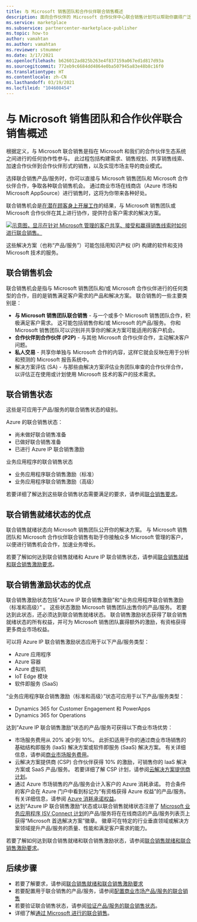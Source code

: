 ```yaml
---
title: 与 Microsoft 销售团队和合作伙伴联合销售概述
description: 面向合作伙伴的 Microsoft 合作伙伴中心联合销售计划可以帮助你赢得广泛的客户群并创造新的销售机会。
ms.service: marketplace
ms.subservice: partnercenter-marketplace-publisher
ms.topic: how-to
author: vamahtan
ms.author: vamahtan
ms.reviewer: stmummer
ms.date: 3/17/2021
ms.openlocfilehash: b626012ad825b263e4f837159a067ed1d817d93a
ms.sourcegitcommit: 772eb9c6684dd4864e0ba507945a83e48b8c16f0
ms.translationtype: HT
ms.contentlocale: zh-CN
ms.lasthandoff: 03/19/2021
ms.locfileid: "104608454"
---
```

# <a name="co-sell-with-microsoft-sales-teams-and-partners-overview"></a>与 Microsoft 销售团队和合作伙伴联合销售概述

根据定义，与 Microsoft 联合销售是指在 Microsoft 和我们的合作伙伴生态系统之间进行的任何协作性参与。 此过程包括构建需求、销售规划、共享销售线索、加速合作伙伴到合作伙伴形式的销售，以及实现市场主导的商业模式。

选择联合销售产品/服务时，你可以直接与 Microsoft 销售团队和 Microsoft 合作伙伴合作，争取各种联合销售机会。 通过商业市场在线商店（Azure 市场和 Microsoft AppSource）进行销售时，这将为你带来各种好处。

联合销售机会是[在潜在顾客身上开展工作](./partner-center-portal/commercial-marketplace-get-customer-leads.md)的结果，与 Microsoft 销售团队或 Microsoft 合作伙伴在其上进行协作，提供符合客户需求的解决方案。

[![示意图，显示在针对 Microsoft 管理的客户共享、接受和赢得销售线索时如何进行联合销售。](./media/marketplace-publishers-guide/marketplace-co-sell-v2.png)](./media/marketplace-publishers-guide/marketplace-co-sell-v2.png#lightbox)

这些解决方案（也称“产品/服务”）可能包括用知识产权 (IP) 构建的软件和支持 Microsoft 技术的服务。

## <a name="co-sell-opportunities"></a>联合销售机会

联合销售机会是指与 Microsoft 销售团队和/或 Microsoft 合作伙伴进行的任何类型的合作，目的是销售满足客户需求的产品和解决方案。 联合销售的一些主要类别是：

- **与 Microsoft 销售团队联合销售** - 与一个或多个 Microsoft 销售团队合作，积极满足客户需求。 这可能包括销售你和/或 Microsoft 的产品/服务。 你和 Microsoft 销售团队可以识别并共享你的解决方案可能适用的客户机会。
- **合作伙伴到合作伙伴 (P2P)** - 与其他 Microsoft 合作伙伴合作，主动解决客户问题。
- **私人交易** - 共享你单独与 Microsoft 合作的内容，这样它就会反映在用于分析和预测的 Microsoft 报告系统中。
- 解决方案评估 (SA) - 与那些由解决方案评估业务团队审查的合作伙伴合作，以评估正在使用或计划使用 Microsoft 技术的客户的技术需求。

## <a name="co-sell-statuses"></a>联合销售状态

这些是可应用于产品/服务的联合销售状态的级别。

Azure 的联合销售状态：

- 尚未做好联合销售准备
- 已做好联合销售准备
- 已进行 Azure IP 联合销售激励

业务应用程序的联合销售状态
- 业务应用程序联合销售激励（标准）
- 业务应用程序联合销售激励（高级）  

若要详细了解达到这些联合销售状态需要满足的要求，请参阅[联合销售要求](co-sell-requirements.md)。

## <a name="benefits-of-co-sell-ready-status"></a>联合销售就绪状态的优点

联合销售就绪状态向 Microsoft 销售团队公开你的解决方案。 与 Microsoft 销售团队和 Microsoft 合作伙伴联合销售有助于你接触众多 Microsoft 管理的客户，以便进行销售机会合作，加速业务增长。

若要了解如何达到联合销售就绪和 Azure IP 联合销售状态，请参阅[联合销售就绪和联合销售激励要求](co-sell-requirements.md)。

## <a name="benefits-of-co-sell-incentivized-status"></a>联合销售激励状态的优点

联合销售激励状态包括“Azure IP 联合销售激励”和“业务应用程序联合销售激励（标准和高级）”  。 这些状态激励 Microsoft 销售团队出售你的产品/服务。 若要达到此状态，还必须达到联合销售就绪状态。 联合销售激励状态获得了联合销售就绪状态的所有权益，并可为 Microsoft 销售团队赢得额外的激励，有资格获得更多商业市场权益。

可以将 Azure IP 联合销售激励状态应用于以下产品/服务类型：

- Azure 应用程序
- Azure 容器
- Azure 虚拟机
- IoT Edge 模块
- 软件即服务 (SaaS)

“业务应用程序联合销售激励（标准和高级）”状态可应用于以下产品/服务类型：

- Dynamics 365 for Customer Engagement 和 PowerApps
- Dynamics 365 for Operations

达到“Azure IP 联合销售激励”状态的产品/服务可获得以下商业市场优势：

- 市场服务费用从 20% 减少到 10%。 此折扣适用于你的通过商业市场销售的基础结构即服务 (IaaS) 解决方案或软件即服务 (SaaS) 解决方案。 有关详细信息，请参阅[商业市场服务费用](marketplace-commercial-transaction-capabilities-and-considerations.md#commercial-marketplace-service-fees)。
- 云解决方案提供商 (CSP) 合作伙伴获得 10% 的激励，可销售你的 IaaS 解决方案或 SaaS 产品/服务。 若要详细了解 CSP 计划，请参阅[云解决方案提供商计划](cloud-solution-providers.md)。
- 通过 Azure 市场销售的产品/服务会计入客户的 Azure 消耗承诺。 符合条件的客户会在 Azure 门户中看到标记为“有资格获得 Azure 权益”的产品/服务。 有关详细信息，请参阅 [Azure 消耗承诺权益](azure-consumption-commitment-benefit.md)。
- 达到“Azure IP 联合销售激励”状态或以联合销售就绪状态注册了 [Microsoft 业务应用程序 ISV Connect 计划](business-applications-isv-program.md)的产品/服务将在在线商店的产品/服务列表页上获得“Microsoft 首选解决方案”徽章。 徽章可在特定的行业垂直领域或解决方案领域提升产品/服务的质量、性能和满足客户需求的能力。

若要了解如何达到联合销售就绪和联合销售激励状态，请参阅[联合销售就绪和联合销售激励要求](co-sell-requirements.md)。

## <a name="next-steps"></a>后续步骤

- 若要了解要求，请参阅[联合销售就绪和联合销售激励要求](co-sell-requirements.md)
- 若要配置用于联合销售的产品/服务，请参阅[配置商业市场产品/服务的联合销售](commercial-marketplace-co-sell.md)
- 若要验证联合销售状态，请参阅[验证产品/服务的联合销售状态](co-sell-status.md)。
- 详细了解[通过 Microsoft 进行的联合销售](https://partner.microsoft.com/membership/sell-with-microsoft)。
